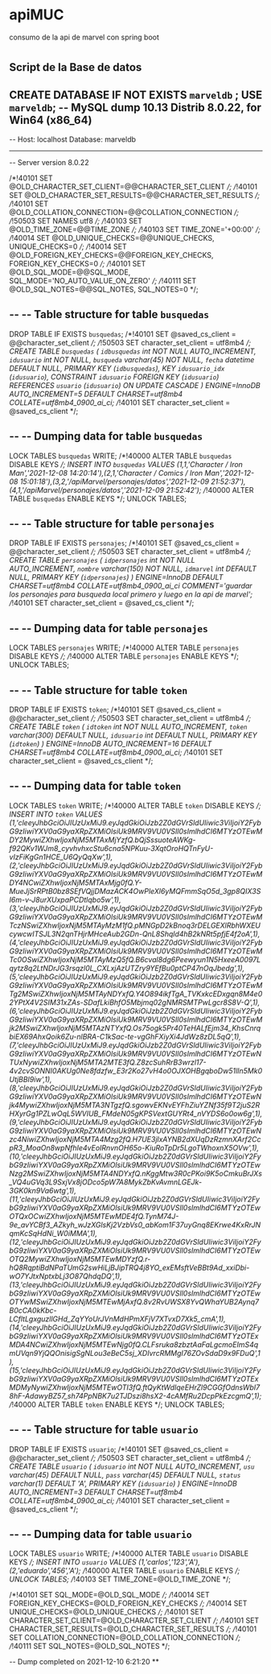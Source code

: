 # apiMUC
consumo de la api de marvel con spring boot

<h1><h1>


<h2>Script de la Base de datos<h2>
  
CREATE DATABASE  IF NOT EXISTS `marveldb` ;
USE `marveldb`;
-- MySQL dump 10.13  Distrib 8.0.22, for Win64 (x86_64)
--
-- Host: localhost    Database: marveldb
-- ------------------------------------------------------
-- Server version	8.0.22

/*!40101 SET @OLD_CHARACTER_SET_CLIENT=@@CHARACTER_SET_CLIENT */;
/*!40101 SET @OLD_CHARACTER_SET_RESULTS=@@CHARACTER_SET_RESULTS */;
/*!40101 SET @OLD_COLLATION_CONNECTION=@@COLLATION_CONNECTION */;
/*!50503 SET NAMES utf8 */;
/*!40103 SET @OLD_TIME_ZONE=@@TIME_ZONE */;
/*!40103 SET TIME_ZONE='+00:00' */;
/*!40014 SET @OLD_UNIQUE_CHECKS=@@UNIQUE_CHECKS, UNIQUE_CHECKS=0 */;
/*!40014 SET @OLD_FOREIGN_KEY_CHECKS=@@FOREIGN_KEY_CHECKS, FOREIGN_KEY_CHECKS=0 */;
/*!40101 SET @OLD_SQL_MODE=@@SQL_MODE, SQL_MODE='NO_AUTO_VALUE_ON_ZERO' */;
/*!40111 SET @OLD_SQL_NOTES=@@SQL_NOTES, SQL_NOTES=0 */;

--
-- Table structure for table `busquedas`
--

DROP TABLE IF EXISTS `busquedas`;
/*!40101 SET @saved_cs_client     = @@character_set_client */;
/*!50503 SET character_set_client = utf8mb4 */;
CREATE TABLE `busquedas` (
  `idbusquedas` int NOT NULL AUTO_INCREMENT,
  `idusuario` int NOT NULL,
  `busqueda` varchar(45) NOT NULL,
  `fecha` datetime DEFAULT NULL,
  PRIMARY KEY (`idbusquedas`),
  KEY `idusuario_idx` (`idusuario`),
  CONSTRAINT `idusuario` FOREIGN KEY (`idusuario`) REFERENCES `usuario` (`idusuario`) ON UPDATE CASCADE
) ENGINE=InnoDB AUTO_INCREMENT=5 DEFAULT CHARSET=utf8mb4 COLLATE=utf8mb4_0900_ai_ci;
/*!40101 SET character_set_client = @saved_cs_client */;

--
-- Dumping data for table `busquedas`
--

LOCK TABLES `busquedas` WRITE;
/*!40000 ALTER TABLE `busquedas` DISABLE KEYS */;
INSERT INTO `busquedas` VALUES (1,1,'Character / Iron Man','2021-12-08 14:20:14'),(2,1,'Character / Comics / Iron Man','2021-12-08 15:01:18'),(3,2,'/apiMarvel/personajes/datos','2021-12-09 21:52:37'),(4,1,'/apiMarvel/personajes/datos','2021-12-09 21:52:42');
/*!40000 ALTER TABLE `busquedas` ENABLE KEYS */;
UNLOCK TABLES;

--
-- Table structure for table `personajes`
--

DROP TABLE IF EXISTS `personajes`;
/*!40101 SET @saved_cs_client     = @@character_set_client */;
/*!50503 SET character_set_client = utf8mb4 */;
CREATE TABLE `personajes` (
  `idpersonajes` int NOT NULL AUTO_INCREMENT,
  `nombre` varchar(150) NOT NULL,
  `idmarvel` int DEFAULT NULL,
  PRIMARY KEY (`idpersonajes`)
) ENGINE=InnoDB DEFAULT CHARSET=utf8mb4 COLLATE=utf8mb4_0900_ai_ci COMMENT='guardar los personajes para busqueda local primero y luego en la api de marvel';
/*!40101 SET character_set_client = @saved_cs_client */;

--
-- Dumping data for table `personajes`
--

LOCK TABLES `personajes` WRITE;
/*!40000 ALTER TABLE `personajes` DISABLE KEYS */;
/*!40000 ALTER TABLE `personajes` ENABLE KEYS */;
UNLOCK TABLES;

--
-- Table structure for table `token`
--

DROP TABLE IF EXISTS `token`;
/*!40101 SET @saved_cs_client     = @@character_set_client */;
/*!50503 SET character_set_client = utf8mb4 */;
CREATE TABLE `token` (
  `idtoken` int NOT NULL AUTO_INCREMENT,
  `token` varchar(300) DEFAULT NULL,
  `idusuario` int DEFAULT NULL,
  PRIMARY KEY (`idtoken`)
) ENGINE=InnoDB AUTO_INCREMENT=16 DEFAULT CHARSET=utf8mb4 COLLATE=utf8mb4_0900_ai_ci;
/*!40101 SET character_set_client = @saved_cs_client */;

--
-- Dumping data for table `token`
--

LOCK TABLES `token` WRITE;
/*!40000 ALTER TABLE `token` DISABLE KEYS */;
INSERT INTO `token` VALUES (1,'cleeyJhbGciOiJIUzUxMiJ9.eyJqdGkiOiJzb2Z0dGVrSldUIiwic3ViIjoiY2FybG9zIiwiYXV0aG9yaXRpZXMiOlsiUk9MRV9VU0VSIl0sImlhdCI6MTYzOTEwMDY2MywiZXhwIjoxNjM5MTAxMjYzfQ.bQjSssuoteAWKg-f92QKv1WJm8_cyvhvhxcStu6cna5NPKuu-3XqtOroHQTnFyU-vIzFiKgGn1HCE_U6QyQqXw',1),(2,'cleeyJhbGciOiJIUzUxMiJ9.eyJqdGkiOiJzb2Z0dGVrSldUIiwic3ViIjoiY2FybG9zIiwiYXV0aG9yaXRpZXMiOlsiUk9MRV9VU0VSIl0sImlhdCI6MTYzOTEwMDY4NCwiZXhwIjoxNjM5MTAxMjg0fQ.Y-MueJjSrRPtB0bz8SEfVQjjDMazACK4OwPleXl6yMQFmmSqO5d_3gp8QIX3SI6m-v-J8urXUxpaPCDtlqbo5w',1),(3,'cleeyJhbGciOiJIUzUxMiJ9.eyJqdGkiOiJzb2Z0dGVrSldUIiwic3ViIjoiY2FybG9zIiwiYXV0aG9yaXRpZXMiOlsiUk9MRV9VU0VSIl0sImlhdCI6MTYzOTEwMTczNSwiZXhwIjoxNjM5MTAyMzM1fQ.pMNGpD2kBnoq3rDELGEXlRbhWXEUcywcwITSJL3N2qnTHjrMHceAub2GDn-QnL8Shqld4hB2kNRt5pfjE4f2oA',1),(4,'cleeyJhbGciOiJIUzUxMiJ9.eyJqdGkiOiJzb2Z0dGVrSldUIiwic3ViIjoiY2FybG9zIiwiYXV0aG9yaXRpZXMiOlsiUk9MRV9VU0VSIl0sImlhdCI6MTYzOTEwMTc0OSwiZXhwIjoxNjM5MTAyMzQ5fQ.B6cval8dg6Peewyun1N5HxeeA0097Lqytz8q2LtNDrJG3rsqzl0L_CXLxjAzUTZry9YEfBu0ptCP47nOqJbedg',1),(5,'cleeyJhbGciOiJIUzUxMiJ9.eyJqdGkiOiJzb2Z0dGVrSldUIiwic3ViIjoiY2FybG9zIiwiYXV0aG9yaXRpZXMiOlsiUk9MRV9VU0VSIl0sImlhdCI6MTYzOTEwMTg2MSwiZXhwIjoxNjM5MTAyNDYxfQ.Y4O894ikfTgA_TVKxkcEDxgqn8M4e02YPtX4V2SIM31xZAs-SDafLkiBhfO5Mbjmq02gNMRSMTPwLgcr8S8V-Q',1),(6,'cleeyJhbGciOiJIUzUxMiJ9.eyJqdGkiOiJzb2Z0dGVrSldUIiwic3ViIjoiY2FybG9zIiwiYXV0aG9yaXRpZXMiOlsiUk9MRV9VU0VSIl0sImlhdCI6MTYzOTEwMjk2MSwiZXhwIjoxNjM5MTAzNTYxfQ.Os75ogk5Pr40TeHALfEjm34_KhsCnrqbiEX69AhxQoik6Zu-nlBRA-C1kSac-te-vgGhFXiyXi4JdWz8zDL5qQ',1),(7,'cleeyJhbGciOiJIUzUxMiJ9.eyJqdGkiOiJzb2Z0dGVrSldUIiwic3ViIjoiY2FybG9zIiwiYXV0aG9yaXRpZXMiOlsiUk9MRV9VU0VSIl0sImlhdCI6MTYzOTEwNTUxNywiZXhwIjoxNjM5MTA2MTE3fQ.Z8zcSuhRrB3wrzl17-4v2cvSONNI0AKUg0Ne8fdzfw_E3r2Ko27vH4o0OJXOHBgqboDw51lIn5Mk0UtjBBI9iw',1),(8,'cleeyJhbGciOiJIUzUxMiJ9.eyJqdGkiOiJzb2Z0dGVrSldUIiwic3ViIjoiY2FybG9zIiwiYXV0aG9yaXRpZXMiOlsiUk9MRV9VU0VSIl0sImlhdCI6MTYzOTEwNjk4MywiZXhwIjoxNjM5MTA3NTgzfQ.sgowvEKNvEYFhZiuYZNf35f9T2juS2RHXyrGg1PZLwOqL5WVIUB_FMdeN05gKPSVextGUYRt4_nVYDS6o0ow6g',1),(9,'cleeyJhbGciOiJIUzUxMiJ9.eyJqdGkiOiJzb2Z0dGVrSldUIiwic3ViIjoiY2FybG9zIiwiYXV0aG9yaXRpZXMiOlsiUk9MRV9VU0VSIl0sImlhdCI6MTYzOTEwNzc4NiwiZXhwIjoxNjM5MTA4Mzg2fQ.H7UE3jlxAYNB2dXUqDzRzmnXArf2CcpR3_MoaOn8wpNfhIe4vEoIRnvnOH65o-KiuRoTpDr5LgoTWhoxnX5OVw',1),(10,'cleeyJhbGciOiJIUzUxMiJ9.eyJqdGkiOiJzb2Z0dGVrSldUIiwic3ViIjoiY2FybG9zIiwiYXV0aG9yaXRpZXMiOlsiUk9MRV9VU0VSIl0sImlhdCI6MTYzOTEwNzg2MSwiZXhwIjoxNjM5MTA4NDYxfQ.nKggMtw3R0cPKoi9K5oCmkuBrJXs_VQ4uGVq3L9SxjVx8jODco5pW7A8MykZbKvAvmnLGEJk-3GK0kn9Va6wtg',1),(11,'cleeyJhbGciOiJIUzUxMiJ9.eyJqdGkiOiJzb2Z0dGVrSldUIiwic3ViIjoiY2FybG9zIiwiYXV0aG9yaXRpZXMiOlsiUk9MRV9VU0VSIl0sImlhdCI6MTYzOTEwOTQxOCwiZXhwIjoxNjM5MTEwMDE4fQ.TynM74J-9e_avYCBf3_AZkyh_wJzXGlsKj2VzbVs0_abKom1F37uyGnq8EKrwe4KxRrJNqmKcSqHdNi_W0iMMA',1),(12,'cleeyJhbGciOiJIUzUxMiJ9.eyJqdGkiOiJzb2Z0dGVrSldUIiwic3ViIjoiY2FybG9zIiwiYXV0aG9yaXRpZXMiOlsiUk9MRV9VU0VSIl0sImlhdCI6MTYzOTEwOTQ2MywiZXhwIjoxNjM5MTEwMDYzfQ.r-hQ8RqptiBdNPaTUmG2swHiLjBJipTRQ4j8YO_exEMsftVeBBt9Ad_xxiDbi-wO7YJtxNptxbLj3O87QhdqDQ',1),(13,'cleeyJhbGciOiJIUzUxMiJ9.eyJqdGkiOiJzb2Z0dGVrSldUIiwic3ViIjoiY2FybG9zIiwiYXV0aG9yaXRpZXMiOlsiUk9MRV9VU0VSIl0sImlhdCI6MTYzOTEwOTYwMSwiZXhwIjoxNjM5MTEwMjAxfQ.8v2RvUWSX8YvQWhaYUB2Aynq7B0cCA0kKbc-LCfltLgxguzllGHd_ZqYYoUrJVnMdHPmXFjV7XTvxD7Xk5_cmA',1),(14,'cleeyJhbGciOiJIUzUxMiJ9.eyJqdGkiOiJzb2Z0dGVrSldUIiwic3ViIjoiY2FybG9zIiwiYXV0aG9yaXRpZXMiOlsiUk9MRV9VU0VSIl0sImlhdCI6MTYzOTExMDA4NCwiZXhwIjoxNjM5MTEwNjg0fQ.CLFsruka8zbztAaFaLgcmoEImS4qmUVqn9YjQQOnisigSgNLou3eBeC5sj_XDIvrcRMMgI76ZOvSdaD9x9FDuQ',1),(15,'cleeyJhbGciOiJIUzUxMiJ9.eyJqdGkiOiJzb2Z0dGVrSldUIiwic3ViIjoiY2FybG9zIiwiYXV0aG9yaXRpZXMiOlsiUk9MRV9VU0VSIl0sImlhdCI6MTYzOTExMDMyNywiZXhwIjoxNjM5MTEwOTI3fQ.ftQyKtWdIqeEHrZl9CGGfOdnsWbI78hF-AdawyBZ57_sh74PpNBK7u2TJDszi8hsX2-4cAMfRu2DcpPkEzcgmQ',1);
/*!40000 ALTER TABLE `token` ENABLE KEYS */;
UNLOCK TABLES;

--
-- Table structure for table `usuario`
--

DROP TABLE IF EXISTS `usuario`;
/*!40101 SET @saved_cs_client     = @@character_set_client */;
/*!50503 SET character_set_client = utf8mb4 */;
CREATE TABLE `usuario` (
  `idusuario` int NOT NULL AUTO_INCREMENT,
  `usu` varchar(45) DEFAULT NULL,
  `pass` varchar(45) DEFAULT NULL,
  `status` varchar(1) DEFAULT 'A',
  PRIMARY KEY (`idusuario`)
) ENGINE=InnoDB AUTO_INCREMENT=3 DEFAULT CHARSET=utf8mb4 COLLATE=utf8mb4_0900_ai_ci;
/*!40101 SET character_set_client = @saved_cs_client */;

--
-- Dumping data for table `usuario`
--

LOCK TABLES `usuario` WRITE;
/*!40000 ALTER TABLE `usuario` DISABLE KEYS */;
INSERT INTO `usuario` VALUES (1,'carlos','123','A'),(2,'eduardo','456','A');
/*!40000 ALTER TABLE `usuario` ENABLE KEYS */;
UNLOCK TABLES;
/*!40103 SET TIME_ZONE=@OLD_TIME_ZONE */;

/*!40101 SET SQL_MODE=@OLD_SQL_MODE */;
/*!40014 SET FOREIGN_KEY_CHECKS=@OLD_FOREIGN_KEY_CHECKS */;
/*!40014 SET UNIQUE_CHECKS=@OLD_UNIQUE_CHECKS */;
/*!40101 SET CHARACTER_SET_CLIENT=@OLD_CHARACTER_SET_CLIENT */;
/*!40101 SET CHARACTER_SET_RESULTS=@OLD_CHARACTER_SET_RESULTS */;
/*!40101 SET COLLATION_CONNECTION=@OLD_COLLATION_CONNECTION */;
/*!40111 SET SQL_NOTES=@OLD_SQL_NOTES */;

-- Dump completed on 2021-12-10  6:21:20
**
